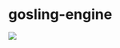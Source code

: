# gosling-engine

<img src="https://travis-ci.org/danielricci/gosling-engine.svg?branch=master" />

